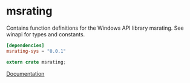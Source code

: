 # msrating #
Contains function definitions for the Windows API library msrating. See winapi for types and constants.

```toml
[dependencies]
msrating-sys = "0.0.1"
```

```rust
extern crate msrating;
```

[Documentation](https://retep998.github.io/doc/winapi/msrating/)
